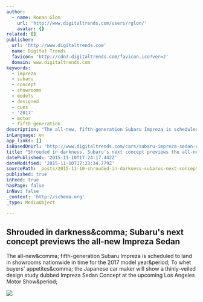 ```yaml
---
author:
  - name: Ronan Glon
    url: 'http://www.digitaltrends.com/users/rglon/'
    avatar: {}
related: []
publisher:
  url: 'http://www.digitaltrends.com'
  name: Digital Trends
  favicon: 'http://cdn7.digitaltrends.com/favicon.ico?ver=2'
  domain: www.digitaltrends.com
keywords:
  - impreza
  - subaru
  - concept
  - showrooms
  - models
  - designed
  - cues
  - '2017'
  - motor
  - fifth-generation
description: "The all-new, fifth-generation Subaru Impreza is scheduled to land in showrooms nationwide in time for the 2017 model year. To whet buyers' appetites, the Japanese car maker will show a thinly-veiled design study dubbed Impreza Sedan Concept at the upcoming Los Angeles Motor Show."
inLanguage: en
app_links: []
isBasedOnUrl: 'http://www.digitaltrends.com/cars/subaru-impreza-sedan-concept-news-teaser-specs/'
title: "Shrouded in darkness, Subaru's next concept previews the all-new Impreza Sedan"
datePublished: '2015-11-10T17:24:17.442Z'
dateModified: '2015-11-10T17:23:34.779Z'
sourcePath: _posts/2015-11-10-shrouded-in-darkness-subarus-next-concept-previews-the-all.md
published: true
inFeed: true
hasPage: false
inNav: false
_context: 'http://schema.org'
_type: MediaObject

---
```

<article style=""><h1>Shrouded in darkness&amp;comma; Subaru's next concept previews the all-new Impreza Sedan</h1><p>The all-new&amp;comma; fifth-generation Subaru Impreza is scheduled to land in showrooms nationwide in time for the 2017 model year&amp;period; To whet buyers' appetites&amp;comma; the Japanese car maker will show a thinly-veiled design study dubbed Impreza Sedan Concept at the upcoming Los Angeles Motor Show&amp;period;</p><img src="http://icdn3.digitaltrends.com/image/subaru-impreza-sedan-concept-teaser-1-1200x630-c.jpg" /></article>